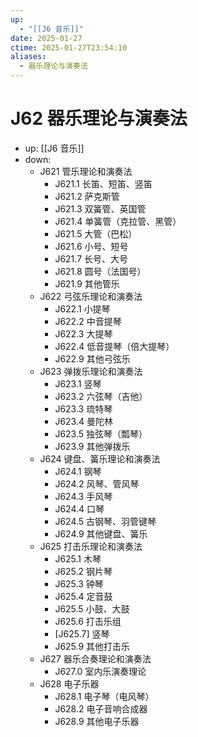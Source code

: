 ```yaml
---
up:
  - "[[J6 音乐]]"
date: 2025-01-27
ctime: 2025-01-27T23:54:10
aliases:
  - 器乐理论与演奏法
---
```


# J62 器乐理论与演奏法

- up: [[J6 音乐]]
- down:	
	- J621 管乐理论和演奏法
		- J621.1 长笛、短笛、竖笛
		- J621.2 萨克斯管
		- J621.3 双簧管、英国管
		- J621.4 单簧管（克拉管、黑管）
		- J621.5 大管（巴松）
		- J621.6 小号、短号
		- J621.7 长号、大号
		- J621.8 圆号（法国号）
		- J621.9 其他管乐
	- J622 弓弦乐理论和演奏法
		- J622.1 小提琴
		- J622.2 中音提琴
		- J622.3 大提琴
		- J622.4 低音提琴（倍大提琴）
		- J622.9 其他弓弦乐
	- J623 弹拨乐理论和演奏法
		- J623.1 竖琴
		- J623.2 六弦琴（吉他）
		- J623.3 琉特琴
		- J623.4 曼陀林
		- J623.5 独弦琴（瓢琴）
		- J623.9 其他弹拨乐
	- J624 键盘、簧乐理论和演奏法
		- J624.1 钢琴
		- J624.2 风琴、管风琴
		- J624.3 手风琴
		- J624.4 口琴
		- J624.5 古钢琴、羽管键琴
		- J624.9 其他键盘、簧乐
	- J625 打击乐理论和演奏法
		- J625.1 木琴
		- J625.2 钢片琴
		- J625.3 钟琴
		- J625.4 定音鼓
		- J625.5 小鼓、大鼓
		- J625.6 打击乐组
		- [J625.7] 竖琴
		- J625.9 其他打击乐
	- J627 器乐合奏理论和演奏法
		- J627.0 室内乐演奏理论
	- J628 电子乐器
		- J628.1 电子琴（电风琴）
		- J628.2 电子音响合成器
		- J628.9 其他电子乐器
	
